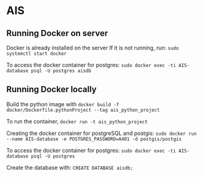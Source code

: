 # AIS

## Running Docker on server
Docker is already installed on the server
If it is not running, run: ```sudo systemctl start docker```

To access the docker container for postgres:
```sudo docker exec -ti AIS-database psql -U postgres aisdb```

## Running Docker locally
Build the python image with ```docker build -f docker/Dockerfile.pythonProject --tag ais_python_project```

To run the container, ```docker run -t ais_python_project```

Creating the docker container for postgreSQL and postgis:
```sudo docker run --name AIS-database -e POSTGRES_PASSWORD=A401 -d postgis/postgis```

To access the docker container for postgres:
```sudo docker exec -ti AIS-database psql -U postgres```

Create the database with: ```CREATE DATABASE aisdb;```